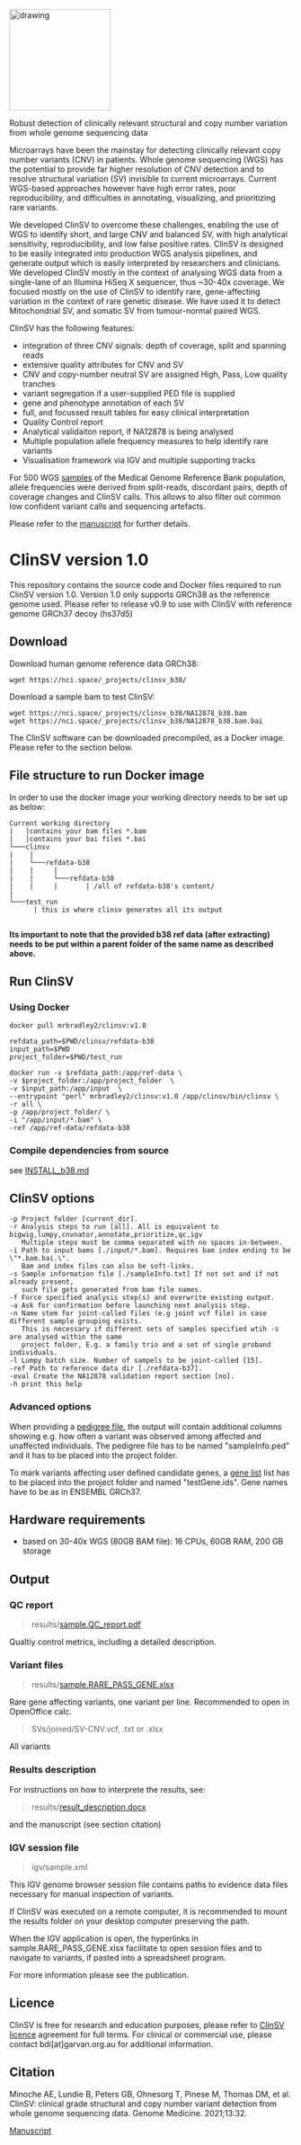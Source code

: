 <img src="clinsv_logo.png" alt="drawing" width="180"/>

Robust detection of clinically relevant structural and copy number variation from whole genome sequencing data

Microarrays have been the mainstay for detecting clinically relevant copy number variants (CNV) in patients. Whole genome sequencing (WGS) has the potential to provide far higher resolution of CNV detection and to resolve structural variation (SV) invisible to current microarrays. Current WGS-based approaches however have high error rates, poor reproducibility, and difficulties in annotating, visualizing, and prioritizing rare variants. 

We developed ClinSV to overcome these challenges, enabling the use of WGS to identify short, and large CNV and balanced SV, with high analytical sensitivity, reproducibility, and low false positive rates. ClinSV is designed to be easily integrated into production WGS analysis pipelines, and generate output which is easily interpreted by researchers and clinicians. We developed ClinSV mostly in the context of analysing WGS data from a single-lane of an Illumina HiSeq X sequencer, thus ~30-40x coverage. We focused mostly on the use of ClinSV to identify rare, gene-affecting variation in the context of rare genetic disease. We have used it to detect Mitochondrial SV, and somatic SV from tumour-normal paired WGS.

ClinSV has the following features:

* integration of three CNV signals: depth of coverage, split and spanning reads
* extensive quality attributes for CNV and SV
* CNV and copy-number neutral SV are assigned High, Pass, Low quality tranches
* variant segregation if a user-supplied PED file is supplied
* gene and phenotype annotation of each SV
* full, and focussed result tables for easy clinical interpretation
* Quality Control report
* Analytical validaiton report, if NA12878 is being analysed
* Multiple population allele frequency measures to help identify rare variants 
* Visualisation framework via IGV and multiple supporting tracks


For 500 WGS [samples](misc/control_sample_IDs.txt) of the Medical Genome Reference Bank population, allele frequencies were derived from split-reads, discordant pairs, depth of coverage changes and ClinSV calls. This allows to also filter out common low confident variant calls and sequencing artefacts.

Please refer to the [manuscript](https://doi.org/10.1186/s13073-021-00841-x) for further details.

# ClinSV version 1.0
This repository contains the source code and Docker files required to run ClinSV version 1.0. Version 1.0 only supports GRCh38 as the reference genome used. Please refer to release v0.9 to use with ClinSV with reference genome GRCh37 decoy (hs37d5)

## Download

Download human genome reference data GRCh38:

```
wget https://nci.space/_projects/clinsv_b38/
```

Download a sample bam to test ClinSV:

```
wget https://nci.space/_projects/clinsv_b38/NA12878_b38.bam
wget https://nci.space/_projects/clinsv_b38/NA12878_b38.bam.bai
```

The ClinSV software can be downloaded precompiled, as a Docker image. Please refer to the section below.

## File structure to run Docker image

In order to use the docker image your working directory needs to be set up as below:
```
Current working directory
|   |contains your bam files *.bam
|   |contains your bai files *.bai
└───clinsv
|    |
|    └───refdata-b38
|    |     |
|    |     └───refdata-b38
|    |     |       | /all of refdata-b38's content/ 
|    
└───test_run
      | this is where clinsv generates all its output


```
**Its important to note that the provided b38 ref data (after extracting) needs to be put within a parent folder of the same name as described above.**
## Run ClinSV


### Using Docker
```
docker pull mrbradley2/clinsv:v1.0

refdata_path=$PWD/clinsv/refdata-b38
input_path=$PWD
project_folder=$PWD/test_run

docker run -v $refdata_path:/app/ref-data \
-v $project_folder:/app/project_folder  \
-v $input_path:/app/input  \
--entrypoint "perl" mrbradley2/clinsv:v1.0 /app/clinsv/bin/clinsv \
-r all \
-p /app/project_folder/ \
-i "/app/input/*.bam" \
-ref /app/ref-data/refdata-b38 
```

### Compile dependencies from source
see [INSTALL_b38.md](INSTALL_b38.md)


## ClinSV options

```
-p Project folder [current_dir]. 
-r Analysis steps to run [all]. All is equivalent to bigwig,lumpy,cnvnator,annotate,prioritize,qc,igv
   Multiple steps must be comma separated with no spaces in-between.
-i Path to input bams [./input/*.bam]. Requires bam index ending to be \"*.bam.bai.\". 
   Bam and index files can also be soft-links.
-s Sample information file [./sampleInfo.txt] If not set and if not already present, 
   such file gets generated from bam file names.
-f Force specified analysis step(s) and overwrite existing output.
-a Ask for confirmation before launching next analysis step.
-n Name stem for joint-called files (e.g joint vcf file) in case different sample grouping exists. 
   This is necessary if different sets of samples specified wtih -s are analysed within the same 
   project folder, E.g. a family trio and a set of single proband individuals.
-l Lumpy batch size. Number of sampels to be joint-called [15]. 
-ref Path to reference data dir [./refdata-b37].
-eval Create the NA12878 validation report section [no].
-h print this help

```


### Advanced options
When providing a [pedigree file](misc/sampleInfo.ped), the output will contain additional columns showing e.g. how often a variant was observed among affected and unaffected individuals. The pedigree file has to be named "sampleInfo.ped" and it has to be placed into the project folder.

To mark variants affecting user defined candidate genes, a [gene list](misc/testGene.ids) list has to be placed into the project folder and named "testGene.ids". Gene names have to be as in ENSEMBL GRCh37.

## Hardware requirements
* based on 30-40x WGS (80GB BAM file): 16 CPUs, 60GB RAM, 200 GB storage


## Output


### QC report


> results/[sample.QC\_report.pdf](results_test_data/sample.QC_report.pdf)

Qualtiy control metrics, including a detailed description.


### Variant files

> results/[sample.RARE\_PASS\_GENE.xlsx](results_test_data/sample.RARE_PASS_GENE.xlsx)

Rare gene affecting variants, one variant per line. Recommended to open in OpenOffice calc.

> SVs/joined/SV-CNV.vcf, .txt or .xlsx

All variants

### Results description

For instructions on how to interprete the results, see:
> results/[result\_description.docx](results_test_data/result_description.docx)

and the manuscript (see section citation)

### IGV session file

> igv/sample.xml

This IGV genome browser session file contains paths to evidence data files necessary for manual inspection of variants.

If ClinSV was executed on a remote computer, it is recommended to mount the results folder on your desktop computer preserving the path.

When the IGV application is open, the hyperlinks in sample.RARE\_PASS\_GENE.xlsx facilitate to open session files and to navigate to variants, if pasted into a spreadsheet program.

For more information please see the publication.

## Licence

ClinSV is free for research and education purposes, please refer to [ClinSV licence](LICENCE.md) agreement for full terms. For clinical or commercial use, please contact bdi[at]garvan.org.au for additional information.

## Citation

Minoche AE, Lundie B, Peters GB, Ohnesorg T, Pinese M, Thomas DM, et al. ClinSV: clinical grade structural and copy number variant detection from whole genome sequencing data. Genome Medicine. 2021;13:32. 

[Manuscript](https://doi.org/10.1186/s13073-021-00841-x)

